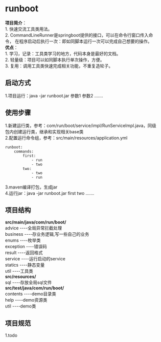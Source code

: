 # runboot  
**项目简介**：  
     1.  快速交流工具类用法。  
     2.  CommandLineRunner是springboot提供的接口，可以在命令行窗口传入命令，
在程序启动后执行一次：即如同脚本运行一次可以完成自己想要的操作。    
**优点**：   
     1.  学习，记录：工具类学习的地方，代码本身是最好的文档。  
     2.  轻量级：项目可以如同脚本执行单次操作，方便。  
     3.  复用：调用工具类快速完成相关功能，不重复造轮子。  

## 启动方式  
1.项目运行：java -jar runboot.jar 参数1  参数2 .......

## 使用步骤  
1.新建运行类，参考：com/run/boot/service/impl/RunServiceImpl.java，同级包内创建运行类，继承和实现相关base类  
2.配置运行命令组，参考：src/main/resources/application.yml  
```
runboot:
    commands:
        first:
            - run
            - two
        two:
            - two
            - run
```
3.maven编译打包，生成jar  
4.运行jar：java -jar runboot.jar first two .......  

## 项目结构  
**src/main/java/com/run/boot/**  
advice    ----全局异常拦截处理  
business  ----存业务逻辑,写一些自己的业务   
enums     ----枚举类  
exception ----错误码   
result    ----返回格式  
service   ----运行启动的service    
statics   ----静态变量  
util      ----工具类  
**src/resources/**  
sql       ----存放全局sql文件   
**src/test/java/com/run/boot/**   
contents  ----demo目录类    
help      ----demo资源类  
util      ----demo类

## 项目规范  
  1.todo  
